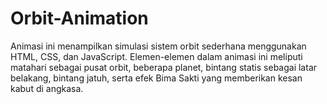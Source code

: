 # Orbit-Animation
Animasi ini menampilkan simulasi sistem orbit sederhana menggunakan HTML, CSS, dan JavaScript. Elemen-elemen dalam animasi ini meliputi matahari sebagai pusat orbit, beberapa planet, bintang statis sebagai latar belakang, bintang jatuh, serta efek Bima Sakti yang memberikan kesan kabut di angkasa.
